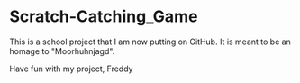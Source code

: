 # Scratch-Catching_Game
This is a school project that I am now putting on GitHub. It is meant to be an homage to "Moorhuhnjagd".

Have fun with my project,
Freddy
